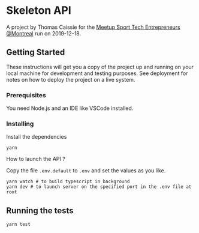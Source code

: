 # Skeleton API

A project by Thomas Caissie for the [Meetup Sport Tech Entrepreneurs @Montreal](https://www.meetup.com/Sport-Tech-Entrepreneurs/events/266834173/)
run on 2019-12-18.

## Getting Started

These instructions will get you a copy of the project up and running on your local machine for development and testing purposes. See deployment for notes on how to deploy the project on a live system.

### Prerequisites

You need Node.js and an IDE like VSCode installed.

### Installing

Install the dependencies

```
yarn
```

How to launch the API ?

Copy the file `.env.default` to `.env` and set the values as you like.

```
yarn watch # to build typescript in background
yarn dev # to launch server on the specified port in the .env file at root
```

## Running the tests

```
yarn test
```
